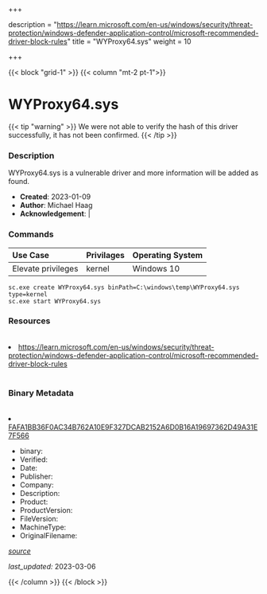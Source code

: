 +++

description = "https://learn.microsoft.com/en-us/windows/security/threat-protection/windows-defender-application-control/microsoft-recommended-driver-block-rules"
title = "WYProxy64.sys"
weight = 10

+++


{{< block "grid-1" >}}
{{< column "mt-2 pt-1">}}




# WYProxy64.sys 


{{< tip "warning" >}}
We were not able to verify the hash of this driver successfully, it has not been confirmed.
{{< /tip >}}




### Description


WYProxy64.sys is a vulnerable driver and more information will be added as found.


- **Created**: 2023-01-09
- **Author**: Michael Haag
- **Acknowledgement**:  | [](https://twitter.com/)

### Commands

| Use Case | Privilages | Operating System | 
|:---- | ---- | ---- |
| Elevate privileges | kernel | Windows 10 |

```
sc.exe create WYProxy64.sys binPath=C:\windows\temp\WYProxy64.sys type=kernel
sc.exe start WYProxy64.sys
```

### Resources
<br>


<li><a href=" https://learn.microsoft.com/en-us/windows/security/threat-protection/windows-defender-application-control/microsoft-recommended-driver-block-rules"> https://learn.microsoft.com/en-us/windows/security/threat-protection/windows-defender-application-control/microsoft-recommended-driver-block-rules</a></li>


<br>


### Binary Metadata
<br>



<li><a href="https://www.virustotal.com/gui/file/FAFA1BB36F0AC34B762A10E9F327DCAB2152A6D0B16A19697362D49A31E7F566">FAFA1BB36F0AC34B762A10E9F327DCAB2152A6D0B16A19697362D49A31E7F566</a></li>



- binary: 
- Verified: 
- Date: 
- Publisher: 
- Company: 
- Description: 
- Product: 
- ProductVersion: 
- FileVersion: 
- MachineType: 
- OriginalFilename: 

[*source*](https://github.com/magicsword-io/LOLDrivers/tree/main/yaml/wyproxy64.sys.yml)

*last_updated:* 2023-03-06


{{< /column >}}
{{< /block >}}

